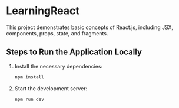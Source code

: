 # LearningReact

This project demonstrates basic concepts of React.js, including JSX, components, props, state, and fragments.

## Steps to Run the Application Locally

1. Install the necessary dependencies:
   ```sh
   npm install
   ```

2. Start the development server:
   ```sh
   npm run dev
   ```
